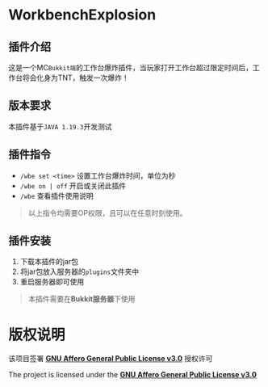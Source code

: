 # WorkbenchExplosion

## 插件介绍

这是一个MC`Bukkit端`的工作台爆炸插件，当玩家打开工作台超过限定时间后，工作台将会化身为TNT，触发一次爆炸！

## 版本要求

本插件基于`JAVA 1.19.3`开发测试

## 插件指令

- ``/wbe set <time>`` 设置工作台爆炸时间，单位为秒
- ``/wbe on | off`` 开启或关闭此插件
- ``/wbe`` 查看插件使用说明

> 以上指令均需要OP权限，且可以在任意时刻使用。

## 插件安装

1. 下载本插件的jar包
2. 将jar包放入服务器的`plugins`文件夹中
3. 重启服务器即可使用

> 本插件需要在**Bukkit服务器**下使用

# 版权说明

该项目签署 [**GNU Affero General Public License v3.0**](https://github.com/LQSnow/BlockRacing/blob/main/LICENSE) 授权许可

The project is licensed under the [**GNU Affero General Public License v3.0**](https://github.com/LQSnow/BlockRacing/blob/main/LICENSE)

